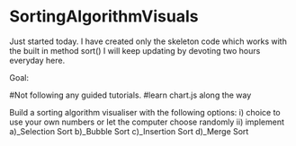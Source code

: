 # SortingAlgorithmVisuals

Just started today.
I have created only the skeleton code which works with the built in method sort()
I will keep updating by devoting two hours everyday here. 

Goal: 

  #Not following any guided tutorials. 
  #learn chart.js along the way
  

  Build a sorting algorithm visualiser with the following options:
    i) choice to use your own numbers or let the computer choose randomly
    ii) implement 
          a)_Selection Sort
          b)_Bubble Sort
          c)_Insertion Sort
          d)_Merge Sort
